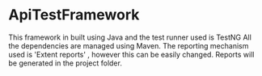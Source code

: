 # ApiTestFramework

This framework in built using Java and the test runner used is TestNG
All the dependencies are managed using Maven.
The reporting mechanism used is 'Extent reports' , however this can be easily changed. Reports will be generated in the project folder.
